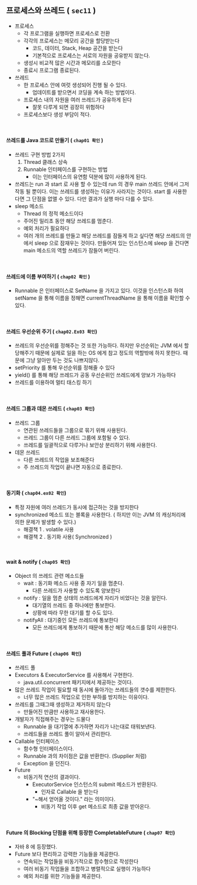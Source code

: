 ## 프로세스와 쓰레드 ( `sec11` )

- 프로세스 
  - 각 프로그램을 실행하면 프로세스로 전환
  - 각각의 프로세스는 메모리 공간을 할당받는다
    - 코드, 데이터, Stack, Heap 공간을 받는다
    - 기본적으로 프로세스는 서로의 자원을 공유받지 않는다.
  - 생성시 비교적 많은 시간과 메모리를 소모한다
  - 종료시 프로그램 종료된다.
- 쓰레드
  - 한 프로세스 안에 여럿 생성되어 진행 될 수 있다.
    - 업데이트를 받으면서 코딩을 계속 하는 방법이다.
  - 프로세스 내의 자원을 여러 쓰레드가 공유하게 된다
    - 잘못 다루게 되면 굉장히 위험하다
  - 프로세스보다 생성 부담이 적다.

<br>

#### 쓰레드를 Java 코드로 만들기 ( `chap01 확인` )

- 쓰레드 구현 방법 2가지 
  1. Thread 클래스 상속
  2. Runnable 인터페이스를 구현하는 방법 
     - 이는 인터페이스의 유연함 덕분에 많이 사용하게 된다.
- 쓰레드는 run 과 start 로 사용 할 수 있는데 run 의 경우 main 쓰레드 안에서 그저 작동 될 뿐이다. 이는 쓰레드를 생성하는 이유가 사라지는 것이다. start 를 사용한다면 그 단점을 없앨 수 있다. 다만 결과가 실행 마다 다를 수 있다.
- sleep 메소드
  - Thread 의 정적 메소드이다
  - 주어진 밀리초 동안 해당 쓰레드를 멈춘다.
  - 예외 처리가 필요하다
  - 여러 개의 쓰레드를 만들고 해당 쓰레드를 잠들게 하고 싶다면 해당 쓰레드의 안에서 sleep 으로 잠재우는 것이다. 만들어져 있는 인스턴스에 sleep 을 건다면 main 메소드의 역할 쓰레드가 잠들어 버린다.

<br>

#### 쓰레드에 이름 부여하기 ( `chap02 확인` )
- Runnable 은 인터페이스로 SetName 을 가지고 있다. 이것을 인스턴스화 하여 setName 을 통해 이름을 정해면 currentThreadName 을 통해 이름을 확인할 수 있다.

<br>

#### 쓰레드 우선순위 주기 ( `chap02.Ex03 확인`)
- 쓰레드의 우선순위를 정해주는 것 또한 가능하다. 하지만 우선순위는 JVM 에서 할당해주기 때문에 실제로 일을 하는 OS 에게 참고 정도의 역할밖에 하지 못한다. 때문에 그냥 알아만 두는 것도 나쁘지않다.
- setPriority 를 통해 우선순위를 정해줄 수 있다
- yield() 를 통해 해당 쓰레드가 공동 우선순위인 쓰레드에게 양보가 가능하다
- 쓰레드를 이용하여 멀티 태스킹 하기

<br>

#### 쓰레드 그룹과 데몬 쓰레드 ( `chap03 확인`)
- 쓰레드 그룹
  - 연관된 쓰레드들을 그룹으로 묶기 위해 사용된다.
  - 쓰레드 그룹이 다른 쓰레드 그룹에 포함될 수 있다.
  - 쓰레드를 일괄적으로 다루거나 보안상 분리하기 위해 사용한다.
- 데몬 쓰레드
  - 다른 쓰레드의 작업을 보조해준다
  - 주 쓰레드의 작업이 끝나면 자동으로 종료한다.

<br>

#### 동기화 ( `chap04.ex02 확인`)
- 특정 자원에 여러 쓰레드가 동시에 접근하는 것을 방지한다
- synchronized 메소드 또는 블록을 사용한다. ( 하지만 이는 JVM 의 캐싱처리에 의한 문제가 발생할 수 있다.)
  - 해결책 1 . volatile 사용
  - 해결책 2 . 동기화 사용( Synchronized )

<br>

#### wait & notify ( `chap05 확인`)
- Object 의 쓰레드 관련 메소드들
  - wait : 동기화 메소드 사용 중 자기 일을 멈춘다.
    - 다른 쓰레드가 사용할 수 있도록 양보한다
  - notify : 일을 멈춘 상태의 쓰레드에게 자리가 비었다는 것을 알린다.
    - 대기열의 쓰레드 중 하나에만 통보한다.
    - 상황에 따라 무한 대기를 할 수도 있다.
  - notifyAll : 대기중인 모든 쓰레드에 통보한다
    - 모든 쓰레드에게 통보하기 때문에 통산 해당 메소드를 많이 사용한다.

<br>

#### 쓰레드 풀과 Future ( `chap06 확인`)
- 쓰레드 풀
- Executors & ExecutorService 를 사용해서 구현한다.
  - java.util.concurrent 패키지에서 제공하는 것이다.
- 많은 쓰레드 작업이 필요할 때 동시에 돌아가는 쓰레드들의 갯수를 제한한다.
  - 너무 많은 쓰레드 작업으로 인한 부하를 방지하는 이유이다.
- 쓰레드를 그때그때 생성하고 제거하지 않는다
  - 만들어진 만큼만 사용하고 재사용한다.
- 개발자가 직접해주는 경우는 드물다
  - Runnable 을 대기열에 추가하면 자리가 나는대로 태워보낸다.
  - 쓰레드들을 쓰레드 풀이 알아서 관리한다.
- Callable 인터페이스
  - 함수형 인터페이스이다.
  - Runnable 과의 차이점은 값을 반환한다. (Supplier 처럼)
  - Exception 을 던진다.
- Future
  - 비동기적 연산의 결과이다.
    - ExecutorService 인스턴스의 submit 메소드가 반환된다.
      - 인자로 Callable 을 받는다
    - "~해서 얻어올 것이다." 라는 의미이다.
      - 비동기 작업 이후 get 메소드로 최종 값을 받아온다.
      
<br>

#### Future 의 Blocking 단점을 위해 등장한 CompletableFuture ( `chap07 확인`)
- 자바 8 에 등장했다.
- Future 보다 편리하고 강력한 기능들을 제공한다.
  - 연속되는 작업들을 비동기적으로 함수형으로 작성한다
  - 여러 비동기 작업들을 조합하고 병렬적으로 실행이 가능하다
  - 예외 처리를 위한 기능들을 제공한다.


